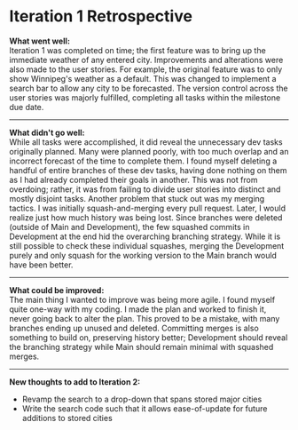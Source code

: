 # Iteration 1 Retrospective

**What went well:**  
Iteration 1 was completed on time; the first feature was to bring up the immediate weather of any entered city. Improvements and alterations were also made to the user stories. For example, the original feature was to only show Winnipeg's weather as a default. This was changed to implement a search bar to allow any city to be forecasted. The version control across the user stories was majorly fulfilled, completing all tasks within the milestone due date. 

---

**What didn't go well:**  
While all tasks were accomplished, it did reveal the unnecessary dev tasks originally planned. Many were planned poorly, with too much overlap and an incorrect forecast of the time to complete them. I found myself deleting a handful of entire branches of these dev tasks, having done nothing on them as I had already completed their goals in another. This was not from overdoing; rather, it was from failing to divide user stories into distinct and mostly disjoint tasks. Another problem that stuck out was my merging tactics. I was initially squash-and-merging every pull request. Later, I would realize just how much history was being lost. Since branches were deleted (outside of Main and Development), the few squashed commits in Development at the end hid the overarching branching strategy. While it is still possible to check these individual squashes, merging the Development purely and only squash for the working version to the Main branch would have been better.

---

**What could be improved:**  
The main thing I wanted to improve was being more agile. I found myself quite one-way with my coding. I made the plan and worked to finish it, never going back to alter the plan. This proved to be a mistake, with many branches ending up unused and deleted. Committing merges is also something to build on, preserving history better; Development should reveal the branching strategy while Main should remain minimal with squashed merges.

---

**New thoughts to add to Iteration 2:**
 - Revamp the search to a drop-down that spans stored major cities
 - Write the search code such that it allows ease-of-update for future additions to stored cities
